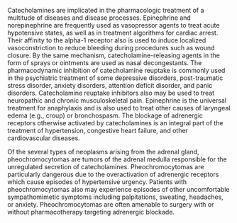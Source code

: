 Catecholamines are implicated in the pharmacologic treatment of a multitude of diseases and disease processes. Epinephrine and norepinephrine are frequently used as vasopressor agents to treat acute hypotensive states, as well as in treatment algorithms for cardiac arrest. Their affinity to the alpha-1 receptor also is used to induce localized vasoconstriction to reduce bleeding during procedures such as wound closure. By the same mechanism, catecholamine-releasing agents in the form of sprays or ointments are used as nasal decongestants. The pharmacodynamic inhibition of catecholamine reuptake is commonly used in the psychiatric treatment of some depressive disorders, post-traumatic stress disorder, anxiety disorders, attention deficit disorder, and panic disorders. Catecholamine reuptake inhibitors also may be used to treat neuropathic and chronic musculoskeletal pain. Epinephrine is the universal treatment for anaphylaxis and is also used to treat other causes of laryngeal edema (e.g., croup) or bronchospasm. The blockage of adrenergic receptors otherwise activated by catecholamines is an integral part of the treatment of hypertension, congestive heart failure, and other cardiovascular diseases.

Of the several types of neoplasms arising from the adrenal gland, pheochromocytomas are tumors of the adrenal medulla responsible for the unregulated secretion of catecholamines. Pheochromocytomas are particularly dangerous due to the overactivation of adrenergic receptors which cause episodes of hypertensive urgency. Patients with pheochromocytomas also may experience episodes of other uncomfortable sympathomimetic symptoms including palpitations, sweating, headaches, or anxiety. Pheochromocytomas are often amenable to surgery with or without pharmacotherapy targeting adrenergic blockade.